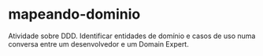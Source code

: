 # mapeando-dominio
Atividade sobre DDD. Identificar entidades de domínio e casos de uso numa conversa entre um desenvolvedor e um Domain Expert.
